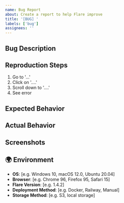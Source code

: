 ```yaml
---
name: Bug Report
about: Create a report to help Flare improve
title: '[BUG] '
labels: ['bug']
assignees: ''
---
```


## Bug Description

<!-- Explain what the bug is, and how it effects Flare -->

## Reproduction Steps

<!-- Steps to reproduce the behavior -->

1. Go to '...'
2. Click on '....'
3. Scroll down to '....'
4. See error

## Expected Behavior

<!-- A clear and concise description of what you expected to happen -->

## Actual Behavior

<!-- A clear and concise description of what actually happened -->

## Screenshots

<!-- If applicable, add screenshots to help explain your problem -->

## 🌍 Environment

<!-- Please complete the following information -->

- **OS**: [e.g. Windows 10, macOS 12.0, Ubuntu 20.04]
- **Browser**: [e.g. Chrome 96, Firefox 95, Safari 15]
- **Flare Version**: [e.g. 1.4.2]
- **Deployment Method**: [e.g. Docker, Railway, Manual]
- **Storage Method**: [e.g. S3, local storage]
